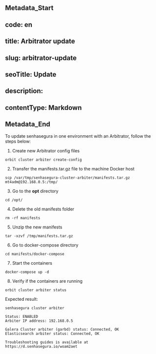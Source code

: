 ## Metadata_Start 
## code: en
## title: Arbitrator update 
## slug: arbitrator-update 
## seoTitle: Update 
## description:  
## contentType: Markdown 
## Metadata_End
To update senhasegura in one environment with an Arbitrator, follow the steps below:

1. Create new Arbitrator config files

```console
orbit cluster arbiter create-config
```

2. Transfer the manifests.tar.gz file to the machine Docker host

```console
scp /var/tmp/senhasegura-cluster-arbiter/manifests.tar.gz mt4adm@192.168.0.5:/tmp/
```

3. Go to the **opt** directory

```console
cd /opt/
```

4. Delete the old manifests folder

```console
rm -rf manifests
```

5. Unzip the new manifests

```console
tar -xzvf /tmp/manifests.tar.gz
```

6. Go to docker-compose directory

```console
cd manifests/docker-compose
```

7. Start the containers

```console
docker-compose up -d
```

8. Verify if the containers are running

```console
orbit cluster arbiter status
```

Expected result:

```console
senhasegura cluster arbiter

Status: ENABLED
Arbiter IP address: 192.168.0.5

Galera Cluster arbiter (garbd) status: Connected, OK
Elasticsearch arbiter status: Connected, OK

Troubleshooting guides is available at https://d.senhasegura.io/woam2aet
```